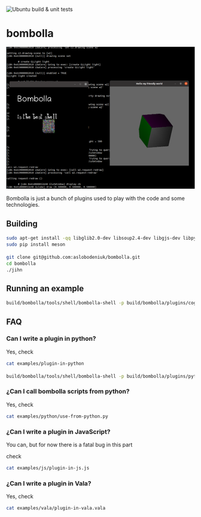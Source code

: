 ![Ubuntu build & unit tests](https://github.com/aslobodeniuk/bombolla/actions/workflows/ubuntu.yml/badge.svg)

# bombolla
![Screenshot](demo.png)

Bombolla is just a bunch of plugins used to play with the code and some technologies.

## Building

```bash
sudo apt-get install -qq libglib2.0-dev libsoup2.4-dev libgjs-dev libpython3-dev pkg-config indent valac ninja-build libcogl-pango-dev python3-pip python3-setuptools python3-wheel
sudo pip install meson

git clone git@github.com:aslobodeniuk/bombolla.git
cd bombolla
./jihn
```

## Running an example

```bash
build/bombolla/tools/shell/bombolla-shell -p build/bombolla/plugins/cogl -i examples/cogl
```

## FAQ

### Can I write a plugin in python?

Yes, check
```bash
cat examples/plugin-in-python

build/bombolla/tools/shell/bombolla-shell -p build/bombolla/plugins/python/ -i examples/plugin-in-python
```

### ¿Can I call bombolla scripts from python?

Yes, check
```bash
cat examples/python/use-from-python.py
```

### ¿Can I write a plugin in JavaScript?

You can, but for now there is a fatal bug in this part

check
```bash
cat examples/js/plugin-in-js.js
```

### ¿Can I write a plugin in Vala?

Yes, check
```bash
cat examples/vala/plugin-in-vala.vala
```
